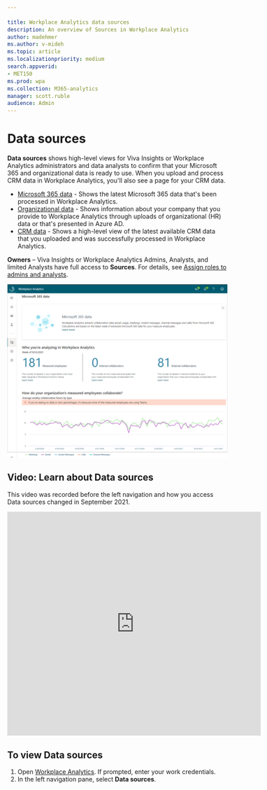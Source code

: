 ```yaml
---

title: Workplace Analytics data sources
description: An overview of Sources in Workplace Analytics 
author: madehmer
ms.author: v-mideh
ms.topic: article
ms.localizationpriority: medium 
search.appverid:
- MET150
ms.prod: wpa
ms.collection: M365-analytics
manager: scott.ruble
audience: Admin
---
```


# Data sources

**Data sources** shows high-level views for Viva Insights or Workplace Analytics administrators and data analysts to confirm that your Microsoft 365 and organizational data is ready to use. When you upload and process CRM data in Workplace Analytics, you'll also see a page for your CRM data.

* [Microsoft 365 data](office-365-data.md) - Shows the latest Microsoft 365 data that's been processed in Workplace Analytics.
* [Organizational data](organizational-data.md) - Shows information about your company that you provide to Workplace Analytics through uploads of organizational (HR) data or that's presented in Azure AD.
* [CRM data](crm-data.md) - Shows a high-level view of the latest available CRM data that you uploaded and was successfully processed in Workplace Analytics.

**Owners** – Viva Insights or Workplace Analytics Admins, Analysts, and limited Analysts have full access to **Sources**. For details, see [Assign roles to admins and analysts](../setup/assign-roles-to-wpa-admins.md).

![Data sources.](../images/WpA/Use/m365data.png)

## Video: Learn about Data sources

This video was recorded before the left navigation and how you access Data sources changed in September 2021.
<!-- FOR THIS VIDEO LINK, VERIFY THE EMBED/SCREEN SETTINGS. 
WE USE THE FOLLOWING ONES IN OTHER PLACES: 

<iframe allowfullscreen="" mozallowfullscreen="" webkitallowfullscreen=""></iframe>
-->

<iframe src="https://player.vimeo.com/video/434890175" width="580" height="512" frameborder="0" allow="autoplay; fullscreen" allowfullscreen></iframe>

## To view Data sources

1. Open [Workplace Analytics](https://workplaceanalytics.office.com). If prompted, enter your work credentials.
2. In the left navigation pane, select **Data sources**.

